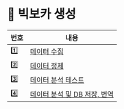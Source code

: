 # 📌 빅보카 생성

| 번호 | 내용                                          |
| ---- | --------------------------------------------- |
| 1️⃣   | [데이터 수집](sub_file_crawling.ipynb)        |
| 2️⃣   | [데이터 정제](extract_text.ipynb)             |
| 3️⃣   | [데이터 분석 테스트](analysis.ipynb)          |
| 4️⃣   | [데이터 분석 및 DB 저장, 번역](bigvoca.ipynb) |
